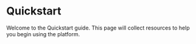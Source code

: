 # Quickstart

Welcome to the Quickstart guide. This page will collect resources to help you begin using the platform.
